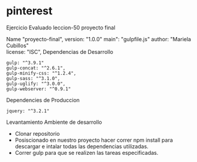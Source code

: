 # pinterest
Ejercicio Evaluado leccion-50 proyecto final

Name "proyecto-final",
  version: "1.0.0"
  main": "gulpfile.js"
  author: "Mariela Cubillos"  
  license: "ISC",
  Dependencias de Desarrollo
  
    gulp: "^3.9.1"
    gulp-concat: "^2.6.1",
    gulp-minify-css: "^1.2.4",
    gulp-sass: "^3.1.0",
    gulp-uglify: "^3.0.0",
    gulp-webserver: "^0.9.1"
    
  Dependencies de Produccion 
  
    jquery: "^3.2.1"


Levantamiento Ambiente de desarrollo
- Clonar repositorio
- Posiscionado en nuestro proyecto hacer correr npm install para descargar e intalar todas las dependencias utilizadas.
- Correr gulp para que se realizen las tareas especificadas.

